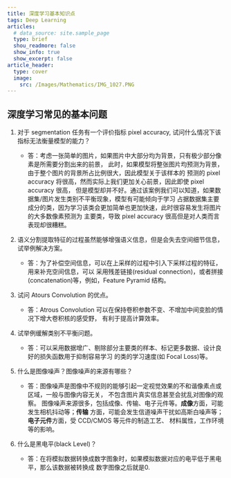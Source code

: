 ```yaml
---
title: 深度学习基本知识点
tags: Deep Learning
articles:
  # data_source: site.sample_page
  type: brief
  shou_readmore: false
  show_info: true
  show_excerpt: false
article_header:
  type: cover
  image:
    src: /Images/Mathematics/IMG_1027.PNG
---
```

<!--more-->

## 深度学习常见的基本问题

1. 对于 segmentation 任务有一个评价指标 pixel accuracy, 试问什么情况下该指标无法衡量模型的能力？

    - 答：考虑一张简单的图片，如果图片中大部分均为背景，只有极少部分像素是所需要分割出来的前景，
    此时，如果模型将整张图片均预测为背景，由于整个图片的背景所占比例很大，因此模型关于该样本的
    预测的 pixel accuracy 将很高，然而实际上我们更加关心前景，因此即使 pixel accuracy 很高，
    但是模型却并不好。通过该案例我们可以知道，如果数据集/图片发生类别不平衡现象，模型有可能倾向于学习
    占据数据集主要成分的类，因为学习该类会更加简单也更加快速，此时很容易发生将图片的大多数像素预测为
    主要类，导致 pixel accuracy 很高但是对人类而言表现却很糟糕。

2. 语义分割提取特征的过程虽然能够增强语义信息，但是会失去空间细节信息，试举例解决方案。

    - 答：为了补偿空间信息，可以在上采样的过程中引入下采样过程的特征，用来补充空间信息，可以
    采用残差链接(residual connection)，或者拼接(concatenation)等，例如，Feature Pyramid 结构。

3. 试问 Atours Convolution 的优点。

    - 答：Atrous Convolution 可以在保持卷积参数不变、不增加中间变脸的情况下增大卷积核的感受野，
    有利于提高计算效率。

4. 试举例缓解类别不平衡问题。

    - 答：可以采用数据增广、剔除部分主要类的样本、标记更多数据、设计良好的损失函数用于抑制容易学习
    的类的学习速度(如 Focal Loss)等。

5. 什么是图像噪声？图像噪声的来源有哪些？

    - 答：图像噪声是图像中不规则的能够引起一定视觉效果的不和谐像素点或区域，一般与图像内容无关，
    不包含图片真实信息甚至会扰乱对图像的观察。
    图像噪声来源很多，包括成像、传输、电子元件等。**成像**方面，可能发生相机抖动等；**传输**
    方面，可能会发生信道噪声干扰如高斯白噪声等；**电子元件**方面，受 CCD/CMOS 等元件的制造工艺、
    材料属性，工作环境等的影响。

6. 什么是黑电平(black Level)？

    - 答：在将模拟数据转换成数字图象时，如果模拟数据对应的电平低于黑电平，那么该数据被转换成
    数字图像之后就是0.
